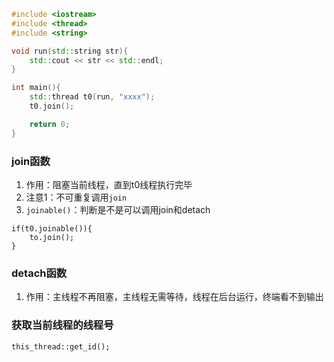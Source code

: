 ```c++
#include <iostream>
#include <thread>
#include <string>

void run(std::string str){
    std::cout << str << std::endl;
}

int main(){
    std::thread t0(run, "xxxx");
    t0.join();

    return 0;
}

```

### join函数
1. 作用：阻塞当前线程，直到t0线程执行完毕
2. 注意1：不可重复调用`join`
3. `joinable()`：判断是不是可以调用join和detach
```
if(t0.joinable()){
	to.join();
}
```

### detach函数
1. 作用：主线程不再阻塞，主线程无需等待，线程在后台运行，终端看不到输出

### 获取当前线程的线程号
```
this_thread::get_id();
```